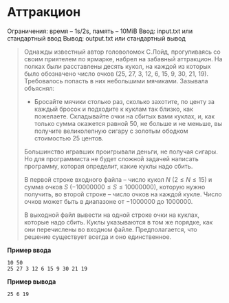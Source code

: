 # Аттракцион

Ограничения: время – 1s/2s, память – 10MiB Ввод: input.txt или стандартный ввод Вывод: output.txt или стандартный вывод

> Однажды известный автор головоломок С.Лойд, прогуливаясь со своим приятелем по ярмарке, набрел на забавный аттракцион. На полках были расставлены десять кукол, на каждой из которых было обозначено число очков (25, 27, 3, 12, 6, 15, 9, 30, 21, 19). Требовалось попасть в них небольшими мячиками. Зазывала объяснял:
>
> - Бросайте мячики столько раз, сколько захотите, по центу за каждый бросок и подходите к куклам так близко, как пожелаете. Складывайте очки на сбитых вами куклах, и, как только сумма окажется равной 50, не больше и не меньше, вы получите великолепную сигару с золотым ободком стоимостью 25 центов.
>
> Большинство игравших проигрывали деньги, не получая сигары. Но для программиста не будет сложной задачей написать программу, которая определит, какие куклы надо сбить.
>
> В первой строке входного файла – число кукол $N$ $(2 ≤ N ≤ 15)$ и сумма очков $S$ $(−10 000 000 ≤ S ≤ 10 000 000)$, которую нужно получить, во второй строке – число очков на каждой кукле. Число очков может быть в диапазоне от $−1 000 000$ до $1 000 000$.
>
> В выходной файл вывести на одной строке очки на куклах, которые надо сбить. Куклы указываются в том же порядке, как они перечислены во входном файле. Предполагается, что решение существует всегда и оно единственное.

**Пример ввода**
```
10 50
25 27 3 12 6 15 9 30 21 19
```
**Пример вывода**
```
25 6 19
```
